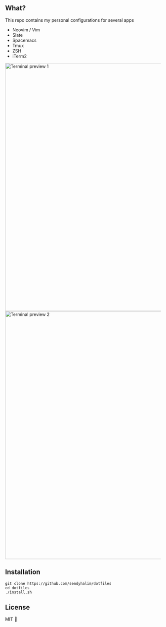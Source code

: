 ## What?
This repo contains my personal configurations for several apps
- Neovim / Vim
- Slate
- Spacemacs
- Tmux
- ZSH
- iTerm2

<img width="800" alt="Terminal preview 1" src="https://raw.githubusercontent.com/sendyhalim/dotfiles/master/resources//screenshots/preview-1.png">
<img width="800" alt="Terminal preview 2" src="https://raw.githubusercontent.com/sendyhalim/dotfiles/master/resources//screenshots/preview-2.png">

## Installation
```
git clone https://github.com/sendyhalim/dotfiles
cd dotfiles
./install.sh
```

## License
MIT :beers:

